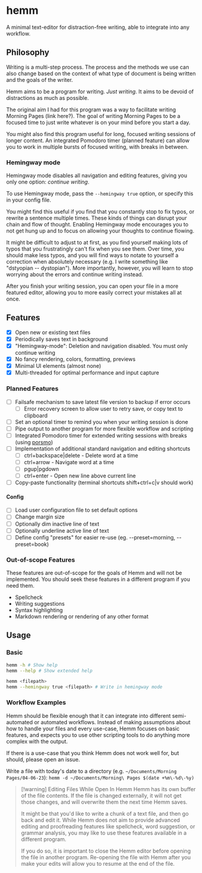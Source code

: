 # hemm

A minimal text-editor for distraction-free writing, able to integrate into any workflow.

## Philosophy

Writing is a multi-step process. The process and the methods we use can also change based on the context
of what type of document is being written and the goals of the writer.

Hemm aims to be a program for writing. _Just writing_. It aims to be devoid of distractions as much as possible.

The original aim I had for this program was a way to facilitate writing Morning Pages (link here?). The goal
of writing Morning Pages to be a focused time to just write whatever is on your mind before you start a day.

You might also find this program useful for long, focused writing sessions of longer content. An integrated
Pomodoro timer (planned feature) can allow you to work in multiple bursts of focused writing, with breaks in between.

### Hemingway mode

Hemingway mode disables all navigation and editing features, giving you only one option: _continue writing_.

To use Hemingway mode, pass the `--hemingway true` option, or specify this in your config file.

You might find this useful if you find that you constantly stop to fix typos, or rewrite a sentence multiple times. These
kinds of things can disrupt your chain and flow of thought. Enabling Hemingway mode encourages you to not get hung up
and to focus on allowing your thoughts to continue flowing.

It might be difficult to adjust to at first, as you find yourself making lots of typos that you frustratingly can't
fix when you see them. Over time, you should make less typos, and you will find ways to notate to yourself a correction when absolutely
necessary (e.g. I write something like "dstyopian -- dystopian"). More importantly, however, you will learn to stop worrying
about the errors and continue writing instead.

After you finish your writing session, you can open your file in a more featured editor, allowing you to more easily
correct your mistakes all at once.

## Features

-   [x] Open new or existing text files
-   [x] Periodically saves text in background
-   [x] "Hemingway-mode": Deletion and navigation disabled. You must only continue writing
-   [x] No fancy rendering, colors, formatting, previews
-   [x] Minimal UI elements (almost none)
-   [x] Multi-threaded for optimal performance and input capture

### Planned Features

-   [ ] Failsafe mechanism to save latest file version to backup if error occurs
    -   [ ] Error recovery screen to allow user to retry save, or copy text to clipboard
-   [ ] Set an optional timer to remind you when your writing session is done
-   [ ] Pipe output to another program for more flexible workflow and scripting
-   [ ] Integrated Pomodoro timer for extended writing sessions with breaks (using [porsmo](https://docs.rs/crate/porsmo/latest))
-   [ ] Implementation of additional standard navigation and editing shortcuts
    -   [ ] ctrl+backspace|delete - Delete word at a time
    -   [ ] ctrl+arrow - Navigate word at a time
    -   [ ] pgup|pgdown
    -   [ ] ctrl+enter - Open new line above current line
-   [ ] Copy-paste functionality (terminal shortcuts shift+ctrl+c|v should work)

#### Config

-   [ ] Load user configuration file to set default options
-   [ ] Change margin size
-   [ ] Optionally dim inactive line of text
-   [ ] Optionally underline active line of text
-   [ ] Define config "presets" for easier re-use (eg. --preset=morning, --preset=book)

### Out-of-scope Features

These features are out-of-scope for the goals of Hemm and will not be implemented. You should seek these
features in a different program if you need them.

-   Spellcheck
-   Writing suggestions
-   Syntax highlighting
-   Markdown rendering or rendering of any other format

## Usage

### Basic

```sh
hemm -h # Show help
hemm --help # Show extended help

hemm <filepath>
hemm --hemingway true <filepath> # Write in hemingway mode
```

### Workflow Examples

Hemm should be flexible enough that it can integrate into different semi-automated or automated workflows. Instead
of making assumptions about how to handle your files and every use-case, Hemm focuses on basic features, and expects
you to use other scripting tools to do anything more complex with the output.

If there is a use-case that you think Hemm does not work well for, but should, please open an issue.

Write a file with today's date to a directory (e.g. `~/Documents/Morning Pages/04-06-23`):
`hemm -d ~/Documents/Morning\ Pages $(date +%m\-%d\-%y)`

> [!warning] Editing Files While Open In Hemm
> Hemm has its own buffer of the file contents. If the file is changed externally, it will not
> get those changes, and will overwrite them the next time Hemm saves.
>
> It might be that you'd like to write a chunk of a text file, and then go back and edit it. While
> Hemm does not aim to provide advanced editing and proofreading features like spellcheck, word suggestion,
> or grammar analysis, you may like to use these features available in a different program.
>
> If you do so, it is important to close the Hemm editor before opening the file in another program.
> Re-opening the file with Hemm after you make your edits will allow you to resume at the end of the file.
